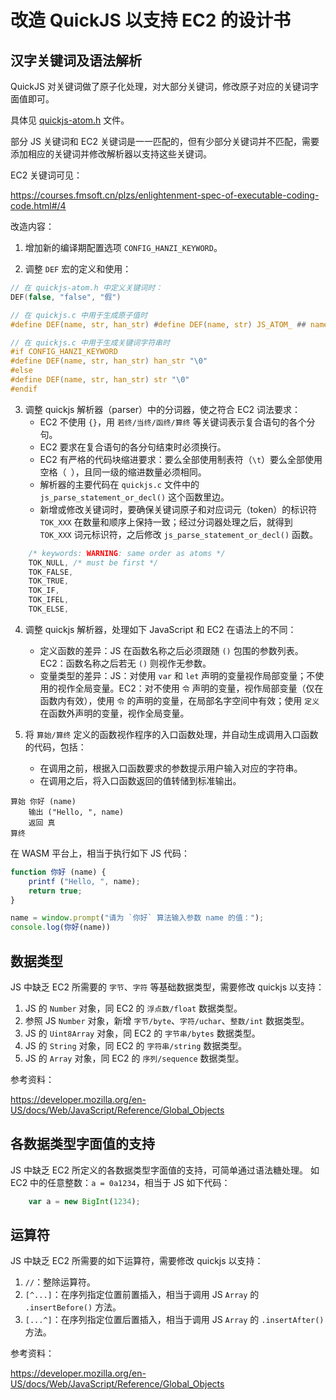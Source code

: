 # 改造 QuickJS 以支持 EC2 的设计书

## 汉字关键词及语法解析

QuickJS 对关键词做了原子化处理，对大部分关键词，修改原子对应的关键词字面值即可。

具体见 [quickjs-atom.h](../quickjs-atom.h) 文件。

部分 JS 关键词和 EC2 关键词是一一匹配的，但有少部分关键词并不匹配，需要添加相应的关键词并修改解析器以支持这些关键词。

EC2 关键词可见：

<https://courses.fmsoft.cn/plzs/enlightenment-spec-of-executable-coding-code.html#/4>

改造内容：

1) 增加新的编译期配置选项 `CONFIG_HANZI_KEYWORD`。

2) 调整 `DEF` 宏的定义和使用：

```c
// 在 quickjs-atom.h 中定义关键词时：
DEF(false, "false", "假")

// 在 quickjs.c 中用于生成原子值时
#define DEF(name, str, han_str) #define DEF(name, str) JS_ATOM_ ## name,

// 在 quickjs.c 中用于生成关键词字符串时
#if CONFIG_HANZI_KEYWORD
#define DEF(name, str, han_str) han_str "\0"
#else
#define DEF(name, str, han_str) str "\0"
#endif
```

3) 调整 quickjs 解析器（parser）中的分词器，使之符合 EC2 词法要求：
   - EC2 不使用 `{}`，用 `若终/当终/函终/算终` 等关键词表示复合语句的各个分句。
   - EC2 要求在复合语句的各分句结束时必须换行。
   - EC2 有严格的代码块缩进要求：要么全部使用制表符（`\t`）要么全部使用空格（` `），且同一级的缩进数量必须相同。
   - 解析器的主要代码在 `quickjs.c` 文件中的 `js_parse_statement_or_decl()` 这个函数里边。
   - 新增或修改关键词时，要确保关键词原子和对应词元（token）的标识符 `TOK_XXX` 在数量和顺序上保持一致；经过分词器处理之后，就得到 `TOK_XXX` 词元标识符，之后修改 `js_parse_statement_or_decl()` 函数。

```c
    /* keywords: WARNING: same order as atoms */
    TOK_NULL, /* must be first */
    TOK_FALSE,
    TOK_TRUE,
    TOK_IF,
    TOK_IFEL,
    TOK_ELSE,
```

4) 调整 quickjs 解析器，处理如下 JavaScript 和 EC2 在语法上的不同：
   - 定义函数的差异：JS 在函数名称之后必须跟随 `()` 包围的参数列表。EC2：函数名称之后若无 `()` 则视作无参数。
   - 变量类型的差异：JS：对使用 `var` 和 `let` 声明的变量视作局部变量；不使用的视作全局变量。EC2：对不使用 `令` 声明的变量，视作局部变量（仅在函数内有效），使用 `令` 的声明的变量，在局部名字空间中有效；使用 `定义` 在函数外声明的变量，视作全局变量。

5) 将 `算始/算终` 定义的函数视作程序的入口函数处理，并自动生成调用入口函数的代码，包括：
   - 在调用之前，根据入口函数要求的参数提示用户输入对应的字符串。
   - 在调用之后，将入口函数返回的值转储到标准输出。

```
算始 你好 (name)
    输出 ("Hello, ", name)
    返回 真
算终
```

在 WASM 平台上，相当于执行如下 JS 代码：

```js
function 你好 (name) {
    printf ("Hello, ", name);
    return true;
}

name = window.prompt("请为 `你好` 算法输入参数 name 的值：");
console.log(你好(name))
```

## 数据类型

JS 中缺乏 EC2 所需要的 `字节`、`字符` 等基础数据类型，需要修改 quickjs 以支持：

1. JS 的 `Number` 对象，同 EC2 的 `浮点数/float` 数据类型。
1. 参照 JS `Number` 对象，新增 `字节/byte`、`字符/uchar`、`整数/int` 数据类型。
1. JS 的 `Uint8Array` 对象，同 EC2 的 `字节串/bytes` 数据类型。
1. JS 的 `String` 对象，同 EC2 的 `字符串/string` 数据类型。
1. JS 的 `Array` 对象，同 EC2 的 `序列/sequence` 数据类型。

参考资料：

<https://developer.mozilla.org/en-US/docs/Web/JavaScript/Reference/Global_Objects>

## 各数据类型字面值的支持

JS 中缺乏 EC2 所定义的各数据类型字面值的支持，可简单通过语法糖处理。 如 EC2 中的任意整数：`a = 0a1234`，相当于 JS 如下代码：

```js
    var a = new BigInt(1234);
```

## 运算符

JS 中缺乏 EC2 所需要的如下运算符，需要修改 quickjs 以支持：

1. `//`：整除运算符。
1. `[^...]`：在序列指定位置前置插入，相当于调用 JS `Array` 的 `.insertBefore()` 方法。
1. `[...^]`：在序列指定位置后置插入，相当于调用 JS `Array` 的 `.insertAfter()` 方法。

参考资料：

<https://developer.mozilla.org/en-US/docs/Web/JavaScript/Reference/Global_Objects>

